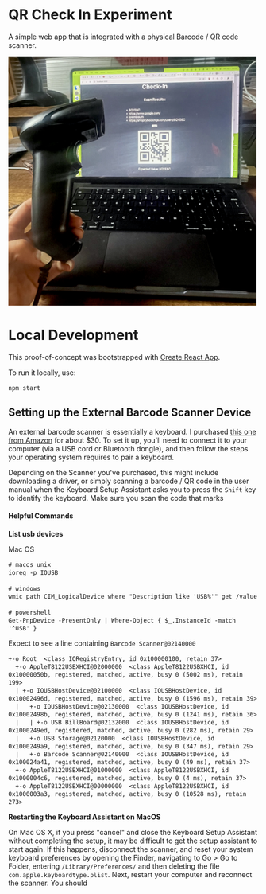 # QR Check In Experiment

A simple web app that is integrated with a physical Barcode / QR code scanner.

<img src="./doc/demo.png" width="500" >

# Local Development

This proof-of-concept was bootstrapped with [Create React App](https://github.com/facebook/create-react-app).

To run it locally, use:

```
npm start
```

## Setting up the External Barcode Scanner Device

An external barcode scanner is essentially a keyboard. I purchased [this one from Amazon](https://www.amazon.com/dp/B09897DPKX?psc=1&ref=ppx_yo2ov_dt_b_product_details) for about $30. To set it up, you'll need to connect it to your computer (via a USB cord or Bluetooth dongle), and then follow the steps your operating system requires to pair a keyboard.

Depending on the Scanner you've purchased, this might include downloading a driver, or simply scanning a barcode / QR code in the user manual when the Keyboard Setup Assistant asks you to press the `Shift` key to identify the keyboard. Make sure you scan the code that marks 

#### Helpful Commands

**List usb devices**

Mac OS
```
# macos unix
ioreg -p IOUSB

# windows
wmic path CIM_LogicalDevice where "Description like 'USB%'" get /value

# powershell
Get-PnpDevice -PresentOnly | Where-Object { $_.InstanceId -match '^USB' }
```

Expect to see a line containing `Barcode Scanner@02140000`
```
+-o Root  <class IORegistryEntry, id 0x100000100, retain 37>
  +-o AppleT8122USBXHCI@02000000  <class AppleT8122USBXHCI, id 0x10000050b, registered, matched, active, busy 0 (5002 ms), retain 199>
  | +-o IOUSBHostDevice@02100000  <class IOUSBHostDevice, id 0x10002496d, registered, matched, active, busy 0 (1596 ms), retain 39>
  |   +-o IOUSBHostDevice@02130000  <class IOUSBHostDevice, id 0x10002498b, registered, matched, active, busy 0 (1241 ms), retain 36>
  |   | +-o USB BillBoard@02132000  <class IOUSBHostDevice, id 0x1000249ed, registered, matched, active, busy 0 (282 ms), retain 29>
  |   +-o USB Storage@02120000  <class IOUSBHostDevice, id 0x1000249a9, registered, matched, active, busy 0 (347 ms), retain 29>
  |   +-o Barcode Scanner@02140000  <class IOUSBHostDevice, id 0x100024a41, registered, matched, active, busy 0 (49 ms), retain 37>
  +-o AppleT8122USBXHCI@01000000  <class AppleT8122USBXHCI, id 0x1000004c6, registered, matched, active, busy 0 (4 ms), retain 37>
  +-o AppleT8122USBXHCI@00000000  <class AppleT8122USBXHCI, id 0x1000003a3, registered, matched, active, busy 0 (10528 ms), retain 273>
```

**Restarting the Keyboard Assistant on MacOS**

On Mac OS X, if you press "cancel" and close the Keyboard Setup Assistant without completing the setup, it may be difficult to get the setup assistant to start again. If this happens, disconnect the scanner, and reset your system keyboard preferences by opening the Finder, navigating to Go > Go to Folder, entering `/Library/Preferences/` and then deleting the file `com.apple.keyboardtype.plist`. Next, restart your computer and reconnect the scanner. You should
